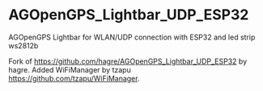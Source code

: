 # AGOpenGPS_Lightbar_UDP_ESP32

AGOpenGPS Lightbar for WLAN/UDP connection with ESP32 and led strip ws2812b

Fork of https://github.com/hagre/AGOpenGPS_Lightbar_UDP_ESP32 by hagre. Added WiFiManager by tzapu https://github.com/tzapu/WiFiManager.